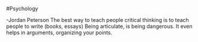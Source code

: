 #Psychology 

-Jordan Peterson
The best way to teach people critical thinking is to teach people to write (books, essays)
Being articulate, is being dangerous. It even helps in arguments, organizing your points.